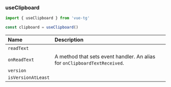 ### useClipboard

```ts
import { useClipboard } from 'vue-tg'

const clipboard = useClipboard()
```

| Name               | Description                                                                                                                   |
| :----------------- | :---------------------------------------------------------------------------------------------------------------------------- |
| `readText`         | <!--@include: @/generated/WebApp-readTextFromClipboard.md --><br/><Badge type="info" text="⭐️ async" />                        |
| `onReadText`       | <Badge type="tip" text="Bot API 6.4+" /> A method that sets event handler. An alias for <code>onClipboardTextReceived</code>. |
| `version`          | <!--@include: @/generated/WebApp-version.md -->                                                                               |
| `isVersionAtLeast` | <!--@include: @/generated/WebApp-isVersionAtLeast.md -->                                                                      |
